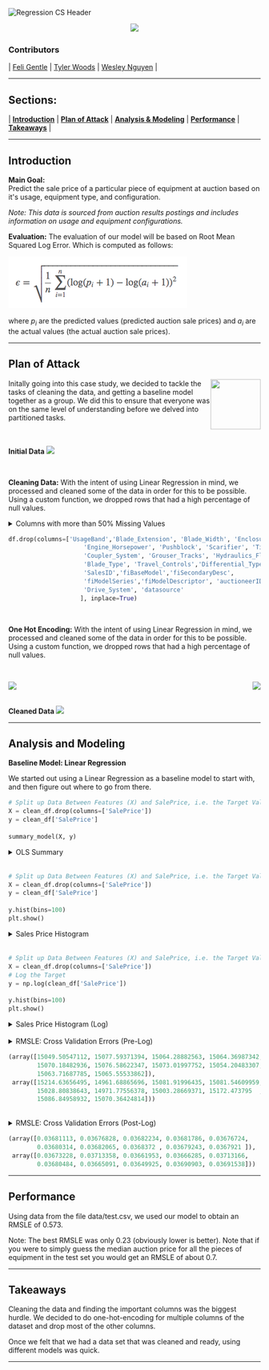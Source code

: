 ![Regression CS Header](https://raw.githubusercontent.com/boogiedev/regression-case-study/master/regressionedaheader.png)

<p align="center">
  <img src="https://img.shields.io/badge/Maintained%3F-In Progress-green?style=flat-square"></img>
</p>

### Contributors
|  [Feli Gentle](https://github.com/oro13)  |
 [Tyler Woods](https://github.com/tylerjwoods)  |
 [Wesley Nguyen](https://github.com/boogiedev)  |
   
---

## Sections:
 |  **[Introduction](#introduction)**  |
 **[Plan of Attack](#plan-of-attack)**  |
 **[Analysis & Modeling](#analysis-and-modeling)**  |
 **[Performance](#performance)**  |
 **[Takeaways](#takeaways)**  |

---

## Introduction

**Main Goal:** <br>
Predict the sale price of a particular piece of equipment at auction based on it's usage, equipment type, and configuration. <br>

*Note: This data is sourced from auction results postings and includes information on usage and equipment configurations.*

**Evaluation:**
The evaluation of our model will be based on Root Mean Squared Log Error.
Which is computed as follows:

![Root Mean Squared Logarithmic Error](images/rmsle.png)

where *p<sub>i</sub>* are the predicted values (predicted auction sale prices) 
and *a<sub>i</sub>* are the actual values (the actual auction sale prices).


---

## Plan of Attack

<img align="right" src="https://image.flaticon.com/icons/svg/81/81203.svg" width="100" height="100">
Initally going into this case study, we decided to tackle the tasks of cleaning the data, and getting a baseline model together as a group. We did this to ensure that everyone was on the same level of understanding before we delved into partitioned tasks.

<br>
<br>
<br>

**Initial Data**
<img src="https://raw.githubusercontent.com/boogiedev/regression-case-study/master/images/dirtydata.png"></img>

<br>

**Cleaning Data:**
With the intent of using Linear Regression in mind, we processed and cleaned some of the data in order for this to be possible. Using a custom function, we dropped rows that had a high percentage of null values.

<details>
  <summary>
    Columns with more than 50% Missing Values
  </summary>
<img src="https://raw.githubusercontent.com/boogiedev/regression-case-study/master/images/cleaningdata1.png"></img>
</details>

```python
df.drop(columns=['UsageBand','Blade_Extension', 'Blade_Width', 'Enclosure_Type',
                     'Engine_Horsepower', 'Pushblock', 'Scarifier', 'Tip_Control',
                     'Coupler_System', 'Grouser_Tracks', 'Hydraulics_Flow','Backhoe_Mounting', 
                     'Blade_Type', 'Travel_Controls','Differential_Type','Steering_Controls',
                     'SalesID','fiBaseModel','fiSecondaryDesc',
                     'fiModelSeries','fiModelDescriptor', 'auctioneerID',
                     'Drive_System', 'datasource'
                    ], inplace=True)
```


<br>

**One Hot Encoding:**
With the intent of using Linear Regression in mind, we processed and cleaned some of the data in order for this to be possible. Using a custom function, we dropped rows that had a high percentage of null values.

<br>

<img align="left" src="https://raw.githubusercontent.com/boogiedev/regression-case-study/master/images/oheProductSize.png"></img>

<img align="right" src="https://raw.githubusercontent.com/boogiedev/regression-case-study/master/images/oheRipperVal.png"></img>


<br>
<br>

**Cleaned Data**
<img src="https://raw.githubusercontent.com/boogiedev/regression-case-study/master/images/cleandata.png"></img>


---

## Analysis and Modeling

**Baseline Model: Linear Regression**

We started out using a Linear Regression as a baseline model to start with, and then figure out where to go from there. 

```python
# Split up Data Between Features (X) and SalePrice, i.e. the Target Values (y))
X = clean_df.drop(columns=['SalePrice'])
y = clean_df['SalePrice']

summary_model(X, y)
```
<details>
  <summary>
    OLS Summary 
  </summary>
<img src="https://raw.githubusercontent.com/boogiedev/regression-case-study/master/images/olssummary.png"></img>
</details>

<br>

```python
# Split up Data Between Features (X) and SalePrice, i.e. the Target Values (y))
X = clean_df.drop(columns=['SalePrice'])
y = clean_df['SalePrice']

y.hist(bins=100)
plt.show()
```

<details>
  <summary>
    Sales Price Histogram
  </summary>  
  <img src="https://raw.githubusercontent.com/boogiedev/regression-case-study/master/images/prelogTargetHist.png"></img>
</details>

<br>

```python
# Split up Data Between Features (X) and SalePrice, i.e. the Target Values (y))
X = clean_df.drop(columns=['SalePrice'])
# Log the Target
y = np.log(clean_df['SalePrice'])

y.hist(bins=100)
plt.show()
```
<details>
  <summary>
    Sales Price Histogram (Log)
  </summary>  
  <img src="https://raw.githubusercontent.com/boogiedev/regression-case-study/master/images/postlogTargetHist.png"></img>
</details>

<br>

<details>
  <summary>
    RMSLE: Cross Validation Errors (Pre-Log)
  </summary>  
<p>
 
  
```python
n_folds = 10
kf = KFold(n_splits=n_folds, shuffle=True)
test_cv_errors, train_cv_errors = np.empty(n_folds), np.empty(n_folds)
X_array = np.array(X)
y_array = np.array(y)

for idx, (train, test) in enumerate(kf.split(X)):
    model = LinearRegression()
    model.fit(X_array[train], y_array[train])
    y_hat = model.predict(X_array[test])
    y_train = model.predict(X_array[train])
    
    train_cv_errors[idx] = rmsle(y_array[train], y_train)
    test_cv_errors[idx] = rmsle(y_array[test], y_hat)

train_cv_errors, test_cv_errors
```  


</p>

</details>

```python
(array([15049.50547112, 15077.59371394, 15064.28882563, 15064.36987342,
        15070.18482936, 15076.58622347, 15073.01997752, 15054.20483307,
        15063.71687785, 15065.55533862]),
 array([15214.63656495, 14961.68865696, 15081.91996435, 15081.54609959,
        15028.80838643, 14971.77556378, 15003.28669371, 15172.473795  ,
        15086.84958932, 15070.36424814]))
```


<br>

<details>
  <summary>
    RMSLE: Cross Validation Errors (Post-Log)
  </summary>  
<p>
 
  
```python
n_folds = 10
kf = KFold(n_splits=n_folds, shuffle=True)
test_cv_errors, train_cv_errors = np.empty(n_folds), np.empty(n_folds)
X_array = np.array(X)
y_array = np.log(np.array(y))

for idx, (train, test) in enumerate(kf.split(X)):
    model = LinearRegression()
    model.fit(X_array[train], y_array[train])
    y_hat = model.predict(X_array[test])
    y_train = model.predict(X_array[train])
    
    train_cv_errors[idx] = rmsle(y_array[train], y_train)
    test_cv_errors[idx] = rmsle(y_array[test], y_hat)

train_cv_errors, test_cv_errors
```  

</p>

</details>

```python
(array([0.03681113, 0.03676828, 0.03682234, 0.03681786, 0.03676724,
        0.03680314, 0.03682065, 0.0368372 , 0.03679243, 0.0367921 ]),
 array([0.03673228, 0.03713358, 0.03661953, 0.03666285, 0.03713166,
        0.03680484, 0.03665091, 0.03649925, 0.03690903, 0.03691538]))
```



---

## Performance

Using data from the file data/test.csv, we used our model to obtain an RMSLE of 0.573. 

Note: The best RMSLE was only 0.23 (obviously lower is better).  Note that if you were to simply guess the median auction price for all the pieces of equipment in the test set you would get an RMSLE of about 0.7.


---

## Takeaways 

Cleaning the data and finding the important columns was the biggest hurdle. We decided to do one-hot-encoding for multiple columns of the dataset and drop most of the other columns.

Once we felt that we had a data set that was cleaned and ready, using different models was quick.

---
